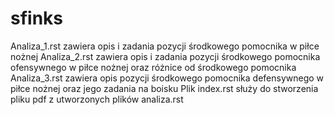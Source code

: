 # sfinks
Analiza_1.rst zawiera opis i zadania pozycji środkowego pomocnika w piłce nożnej
Analiza_2.rst zawiera opis i zadania pozycji środkowego pomocnika ofensywnego w piłce nożnej oraz różnice od środkowego pomocnika
Analiza_3.rst zawiera opis pozycji środkowego pomocnika defensywnego w piłce nożnej oraz jego zadania na boisku
Plik index.rst służy do stworzenia pliku pdf z utworzonych plików analiza.rst

